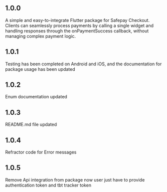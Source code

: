 ## 1.0.0

A simple and easy-to-integrate Flutter package for Safepay Checkout. Clients can seamlessly process payments by calling a single widget and handling responses through the onPaymentSuccess callback, without managing complex payment logic.

## 1.0.1

Testing has been completed on Android and iOS, and the documentation for package usage has been
updated

## 1.0.2

Enum documentation updated

## 1.0.3

README.md file updated

## 1.0.4

Refractor code for Error messages

## 1.0.5

Remove Api integration from package now user just have to provide authentication token and tbt tracker token